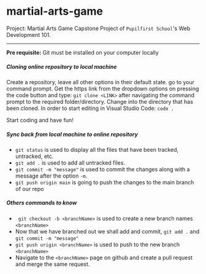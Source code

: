 # martial-arts-game

Project: Martial Arts Game
Capstone Project of `Pupilfirst School`'s Web Development 101.

---

**Pre requisite:** Git must be installed on your computer locally

##### Cloning online repository to local machine

Create a repository, leave all other options in their default state. go to your command prompt. Get the https link from the dropdown options on pressing the code button and type: `git clone <LINK>` after navigating the command prompt to the required folder/directory. Change into the directory that has been cloned. In order to start editing in Visual Studio Code: `code .`

Start coding and have fun!

##### Sync back from local machine to online repository

- `git status` is used to display all the files that have been tracked, untracked, etc.
- `git add .` is used to add all untracked files.
- `git commit -m "message"` is used to commit the changes along with a message after the option `-m`.
- `git push origin main` is going to push the changes to the main branch of our repo

##### Others commands to know

- ` git checkout -b <branchName>` is used to create a new branch names `<branchName>`
- Now that we have branched out we shall add and commit, `git add .` and `git commit -m "message"`
- `git push origin <branchName>` is used to push to the new branch `<branchName>`
- Navigate to the `<branchName>` page on github and create a pull request and merge the same request.
